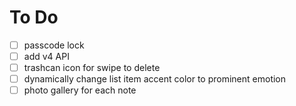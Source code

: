 # To Do
- [ ] passcode lock
- [ ] add v4 API
- [ ] trashcan icon for swipe to delete
- [ ] dynamically change list item accent color to prominent emotion
- [ ] photo gallery for each note
